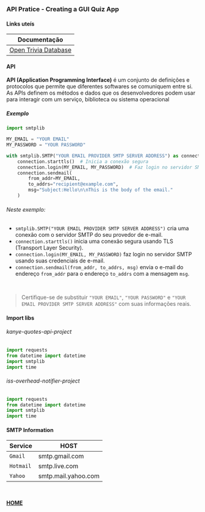 ### API Pratice - Creating a GUI Quiz App

#### Links uteís

| **Documentação**                                                                                              |
| ------------------------------------------------------------------------------------------------------------- |
| [Open Trivia Database](https://opentdb.com/)                                                                  |



####  API

**API (Application Programming Interface)** é um conjunto de definições e protocolos que permite que diferentes softwares se comuniquem entre si. As APIs definem os métodos e dados que os desenvolvedores podem usar para interagir com um serviço, biblioteca ou sistema operacional

##### Exemplo

~~~Python
import smtplib

MY_EMAIL = "YOUR EMAIL"
MY_PASSWORD = "YOUR PASSWORD"

with smtplib.SMTP("YOUR EMAIL PROVIDER SMTP SERVER ADDRESS") as connection:
    connection.starttls()  # Inicia a conexão segura
    connection.login(MY_EMAIL, MY_PASSWORD)  # Faz login no servidor SMTP
    connection.sendmail(
        from_addr=MY_EMAIL,
        to_addrs="recipient@example.com",
        msg="Subject:Hello\n\nThis is the body of the email."
    )
~~~

###### Neste exemplo:

- `smtplib.SMTP("YOUR EMAIL PROVIDER SMTP SERVER ADDRESS")` cria uma conexão com o servidor SMTP do seu provedor de e-mail.
- `connection.starttls()` inicia uma conexão segura usando TLS (Transport Layer Security).
- `connection.login(MY_EMAIL, MY_PASSWORD)` faz login no servidor SMTP usando suas credenciais de e-mail.
- `connection.sendmail(from_addr, to_addrs, msg)` envia o e-mail do endereço `from_addr` para o endereço `to_addrs` com a mensagem `msg`.

<br>

> Certifique-se de substituir `"YOUR EMAIL"`, `"YOUR PASSWORD"` e `"YOUR EMAIL PROVIDER SMTP SERVER ADDRESS"` com suas informações reais.

#### Import libs

###### kanye-quotes-api-project

~~~Python
import requests
from datetime import datetime
import smtplib
import time
~~~

###### iss-overhead-notifier-project

~~~Python
import requests
from datetime import datetime
import smtplib
import time
~~~

#### SMTP Information

| **Service** | **HOST**            |
| ----------- | ------------------- |
| `Gmail`     | smtp.gmail.com      |
| `Hotmail`   | smtp.live.com       |
| `Yahoo`     | smtp.mail.yahoo.com |


<br>

[**HOME**](#api-endpoints-and-api-parameters)
